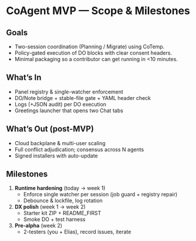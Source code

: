 # CoAgent MVP — Scope & Milestones

## Goals
- Two-session coordination (Planning / Migrate) using CoTemp.
- Policy-gated execution of DO blocks with clear consent headers.
- Minimal packaging so a contributor can get running in <10 minutes.

## What’s In
- Panel registry & single-watcher enforcement
- DO/Note bridge + stable-file gate + YAML header check
- Logs (+JSON audit) per DO execution
- Greetings launcher that opens two Chat tabs

## What’s Out (post-MVP)
- Cloud backplane & multi-user scaling
- Full conflict adjudication; consensus across N agents
- Signed installers with auto-update

## Milestones
1) **Runtime hardening** (today → week 1)
   - Enforce single watcher per session (job guard + registry repair)
   - Debounce & lockfile, log rotation
2) **DX polish** (week 1 → week 2)
   - Starter kit ZIP + README_FIRST
   - Smoke DO + test harness
3) **Pre-alpha** (week 2)
   - 2-testers (you + Elias), record issues, iterate
